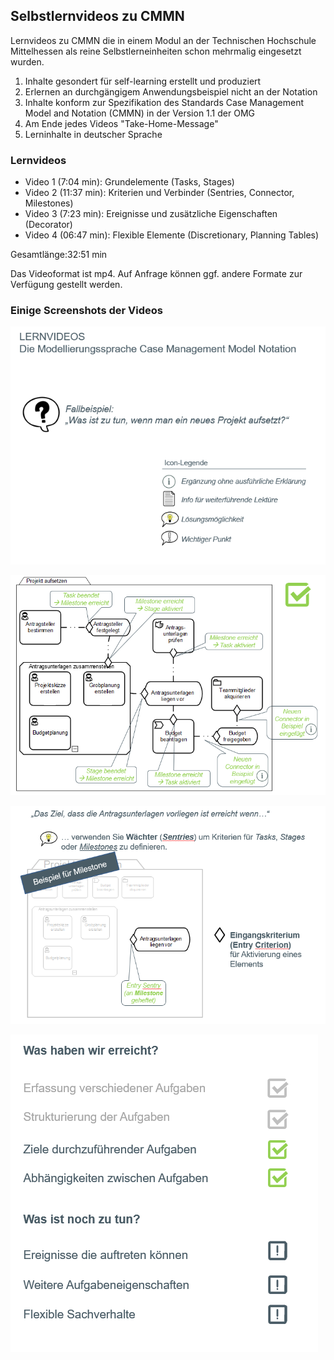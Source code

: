 ## Selbstlernvideos zu CMMN

Lernvideos zu CMMN die in einem Modul an der Technischen Hochschule Mittelhessen als reine Selbstlerneinheiten schon mehrmalig eingesetzt wurden.

1. Inhalte gesondert für self-learning erstellt und produziert
2. Erlernen an durchgängigem Anwendungsbeispiel nicht an der Notation
3. Inhalte konform zur Spezifikation des Standards Case Management Model and Notation (CMMN) in der Version 1.1 der OMG
4. Am Ende jedes Videos "Take-Home-Message"
5. Lerninhalte in deutscher Sprache

### Lernvideos

- Video 1	(7:04 min): Grundelemente (Tasks, Stages)
- Video 2	(11:37 min): Kriterien und Verbinder (Sentries, Connector, Milestones)
- Video 3	(7:23 min): Ereignisse und zusätzliche Eigenschaften (Decorator)
- Video 4	(06:47 min): Flexible Elemente (Discretionary, Planning Tables)

Gesamtlänge:32:51	min

Das Videoformat ist mp4. Auf Anfrage können ggf. andere Formate zur Verfügung gestellt werden.

### Einige Screenshots der Videos

![Intro](/./images/intro.png)

![projektaufsetzen](/./images/projektaufsetzen.png)

![Beispiel Milestone](/./images/beispiel-milestone.png)

![Beispiel Agendaübersicht](/./images/beispiel-agendaubersicht.png)
